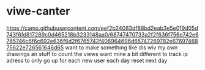 # viwe-canter
https://camo.githubusercontent.com/eef2b24083df88bd2eab3e5e019d05d743f6fd817289c0d465218b3233148aa0/68747470733a2f2f636f756e742e6765746c6f6c692e636f6d2f6765742f406964696d65747269782e6769746875622e726561646d65
want to make something like dis wiv my own drawings an stuff
to count the views
want mine a bit different
to track ip adress to only go up for each new user each day
reset next day

